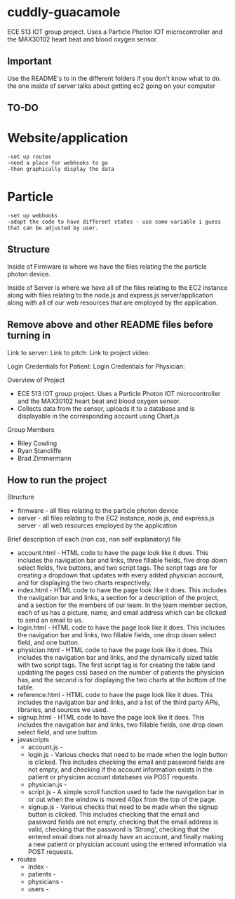 # cuddly-guacamole
ECE 513 IOT group project. Uses a Particle Photon IOT microcontroller and the MAX30102 heart beat and blood oxygen sensor.

## Important ##
Use the README's to in the different folders if you don't know what to do.
the one inside of server talks about getting ec2 going on your computer

## TO-DO ##
# Website/application
    -set up routes 
    -need a place for webhooks to go
    -then graphically display the data 

# Particle
    -set up webhooks
    -adapt the code to have different states - use some variable i guess that can be adjusted by user. 



## Structure ##

Inside of Firmware is where we have the files relating the the particle photon device.

Inside of Server is where we have all of the files relating to the EC2 instance along with files relating to the node.js and express.js server/application along with all of our web resources that are employed by the application. 


## Remove above and other README files before turning in ##

Link to server: 
Link to pitch: 
Link to project video: 

Login Credentials for Patient: 
Login Credentials for Physician: 



Overview of Project
- ECE 513 IOT group project. Uses a Particle Photon IOT microcontroller and the MAX30102 heart beat and blood oxygen sensor.
- Collects data from the sensor, uploads it to a database and is displayable in the corresponding account using Chart.js

Group Members
- Riley Cowling
- Ryan Stancliffe
- Brad Zimmermann

How to run the project
- 

Structure
- firmware  - all files relating to the particle photon device
- server    - all files relating to the EC2 instance, node.js, and express.js server
            - all web resources employed by the application

Brief description of each (non css, non self explanatory) file
- account.html      - HTML code to have the page look like it does. This includes the navigation bar and links, three fillable fields, five drop down select fields, five buttons, and two script tags. The script tags are for creating a dropdown that updates with every added physician account, and for displaying the two charts respectively.
- index.html        - HTML code to have the page look like it does. This includes the navigation bar and links, a section for a description of the project, and a section for the members of our team. In the team member section, each of us has a picture, name, and email address which can be clicked to send an email to us.
- login.html        - HTML code to have the page look like it does. This includes the navigation bar and links, two fillable fields, one drop down select field, and one button.
- physician.html    - HTML code to have the page look like it does. This includes the navigation bar and links, and the dynamically sized table with two script tags. The first script tag is for creating the table (and updating the pages css) based on the number of patients the physician has, and the second is for displaying the two charts at the bottom of the table.
- reference.html    - HTML code to have the page look like it does. This includes the navigation bar and links, and a list of the third party APIs, libraries, and sources we used.
- signup.html       - HTML code to have the page look like it does. This includes the navigation bar and links, two fillable fields, one drop down select field, and one button.
- javascripts
    - account.js    - 
    - login.js      - Various checks that need to be made when the login button is clicked. This includes checking the email and password fields are not empty, and checking if the account information exists in the patient or physician account databases via POST requests.
    - physician.js  - 
    - script.js     - A simple scroll function used to fade the navigation bar in or out when the window is moved 40px from the top of the page.
    - signup.js     - Various checks that need to be made when the signup button is clicked. This includes checking that the email and password fields are not empty, checking that the email address is valid, checking that the password is ‘Strong’, checking that the entered email does not already have an account, and finally making a new patient or physician account using the entered information via POST requests.
- routes
    - index         - 
    - patients      - 
    - physicians    - 
    - users         - 


